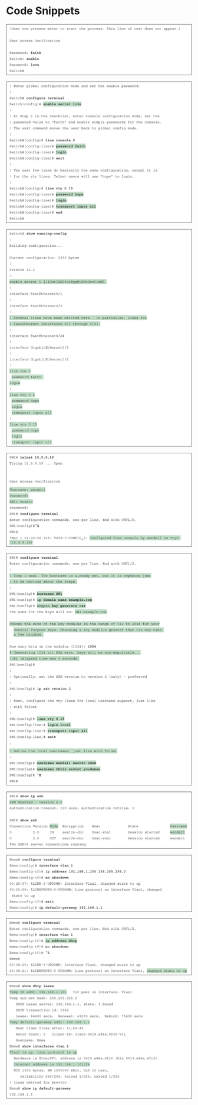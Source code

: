# Code Snippets

[![Images](images/vol1_f0136-01.jpg)](vol1_ch06.xhtml#f0136-01a)

[![Images](images/vol1_f0138-01.jpg)](vol1_ch06.xhtml#f0138-01a)

[![Images](images/vol1_f0138-02.jpg)](vol1_ch06.xhtml#f0138-02a)

[![Images](images/vol1_f0140-01.jpg)](vol1_ch06.xhtml#f0140-01a)

[![Images](images/vol1_f0143-01.jpg)](vol1_ch06.xhtml#f0143-01a)

[![Images](images/vol1_f0145-01.jpg)](vol1_ch06.xhtml#f0145-01a)

[![Images](images/vol1_f0149-01.jpg)](vol1_ch06.xhtml#f0149-01a)

[![Images](images/vol1_f0150-01.jpg)](vol1_ch06.xhtml#f0150-01a)

[![Images](images/vol1_f0151-01.jpg)](vol1_ch06.xhtml#f0151-01a)